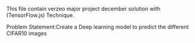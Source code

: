 This file contain verzeo major project december solution with (TensorFlow.js) Technique.

Problem Statement:Create a Deep learning model to predict the different CIFAR10 images
